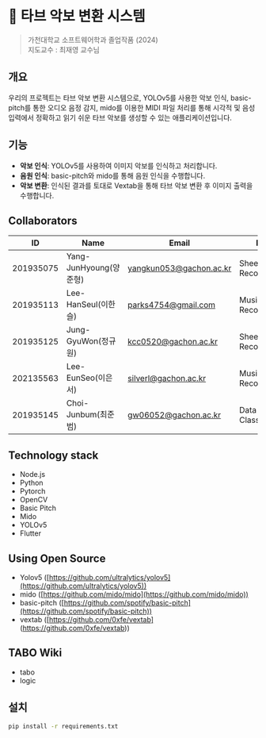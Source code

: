 # 🎵 타브 악보 변환 시스템

> 가천대학교 소프트웨어학과 졸업작품 (2024)  
> 지도교수 : 최재영 교수님

## 개요

우리의 프로젝트는 타브 악보 변환 시스템으로, YOLOv5를 사용한 악보 인식, basic-pitch를 통한 오디오 음정 감지, mido를 이용한 MIDI 파일 처리를 통해 시각적 및 음성 입력에서 정확하고 읽기 쉬운 타브 악보를 생성할 수 있는 애플리케이션입니다.

## 기능

- **악보 인식**: YOLOv5를 사용하여 이미지 악보를 인식하고 처리합니다.
- **음원 인식**: basic-pitch와 mido를 통해 음원 인식을 수행합니다.
- **악보 변환**: 인식된 결과를 토대로 Vextab을 통해 타브 악보 변환 후 이미지 출력을 수행합니다.

## Collaborators

| ID        | Name             | Email                | Role                |
|-----------|------------------|----------------------|----------------------|
| 201935075 | Yang-JunHyoung(양준형) | yangkun053@gachon.ac.kr | Sheet Recognition  |
| 201935113 | Lee-HanSeul(이한슬) | parks4754@gmail.com  | Music Recognition  |
| 201935125 | Jung-GyuWon(정규원) | kcc0520@gachon.ac.kr  | Sheet Recognition  |
| 202135563 | Lee-EunSeo(이은서) | silverl@gachon.ac.kr | Music Recognition  |
| 201935145 | Choi-Junbum(최준범) | gw06052@gachon.ac.kr | Data Classification |

## Technology stack

- Node.js
- Python
- Pytorch
- OpenCV
- Basic Pitch
- Mido
- YOLOv5
- Flutter

## Using Open Source

- Yolov5 ([https://github.com/ultralytics/yolov5](https://github.com/ultralytics/yolov5))
- mido ([https://github.com/mido/mido](https://github.com/mido/mido))
- basic-pitch ([https://github.com/spotify/basic-pitch](https://github.com/spotify/basic-pitch))
- vextab ([https://github.com/0xfe/vextab] (https://github.com/0xfe/vextab))

## TABO Wiki
- tabo
- logic

## 설치

```bash
pip install -r requirements.txt


